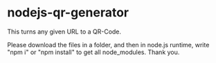 # nodejs-qr-generator
This turns any given URL to a QR-Code. 

Please download the files in a folder, and then in node.js runtime, write "npm i" or "npm install" to get all node_modules. Thank you.
